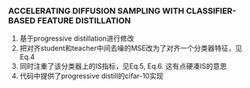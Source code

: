 ### ACCELERATING DIFFUSION SAMPLING WITH CLASSIFIER-BASED FEATURE DISTILLATION
1. 基于progressive distillation进行修改
2. 把对齐student和teacher中间去噪的MSE改为了对齐一个分类器特征，见Eq.4
3. 同时注重了该分类器上的IS指标，见Eq.5, Eq.6. 这有点硬凑IS的意思
4. 代码中提供了progressive distill的cifar-10实现